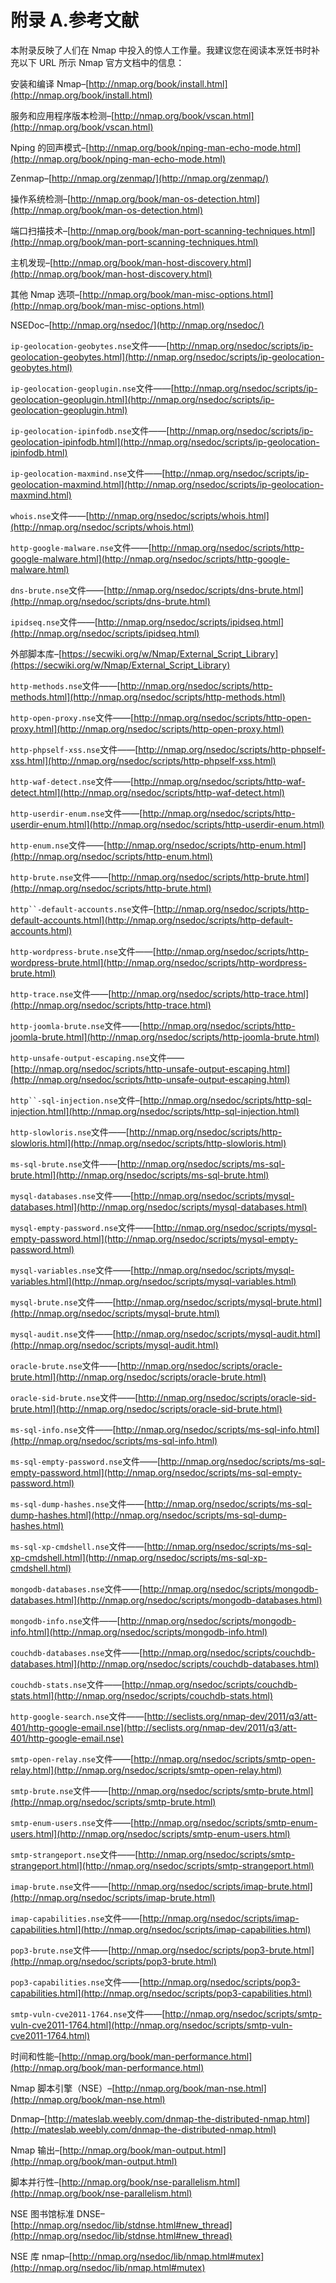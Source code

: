 # 附录 A.参考文献

本附录反映了人们在 Nmap 中投入的惊人工作量。我建议您在阅读本烹饪书时补充以下 URL 所示 Nmap 官方文档中的信息：

安装和编译 Nmap–[http://nmap.org/book/install.html](http://nmap.org/book/install.html)

服务和应用程序版本检测–[http://nmap.org/book/vscan.html](http://nmap.org/book/vscan.html)

Nping 的回声模式–[http://nmap.org/book/nping-man-echo-mode.html](http://nmap.org/book/nping-man-echo-mode.html)

Zenmap–[http://nmap.org/zenmap/](http://nmap.org/zenmap/)

操作系统检测–[http://nmap.org/book/man-os-detection.html](http://nmap.org/book/man-os-detection.html)

端口扫描技术–[http://nmap.org/book/man-port-scanning-techniques.html](http://nmap.org/book/man-port-scanning-techniques.html)

主机发现–[http://nmap.org/book/man-host-discovery.html](http://nmap.org/book/man-host-discovery.html)

其他 Nmap 选项–[http://nmap.org/book/man-misc-options.html](http://nmap.org/book/man-misc-options.html)

NSEDoc–[http://nmap.org/nsedoc/](http://nmap.org/nsedoc/)

`ip-geolocation-geobytes.nse`文件——[http://nmap.org/nsedoc/scripts/ip-geolocation-geobytes.html](http://nmap.org/nsedoc/scripts/ip-geolocation-geobytes.html)

`ip-geolocation-geoplugin.nse`文件——[http://nmap.org/nsedoc/scripts/ip-geolocation-geoplugin.html](http://nmap.org/nsedoc/scripts/ip-geolocation-geoplugin.html)

`ip-geolocation-ipinfodb.nse`文件——[http://nmap.org/nsedoc/scripts/ip-geolocation-ipinfodb.html](http://nmap.org/nsedoc/scripts/ip-geolocation-ipinfodb.html)

`ip-geolocation-maxmind.nse`文件——[http://nmap.org/nsedoc/scripts/ip-geolocation-maxmind.html](http://nmap.org/nsedoc/scripts/ip-geolocation-maxmind.html)

`whois.nse`文件——[http://nmap.org/nsedoc/scripts/whois.html](http://nmap.org/nsedoc/scripts/whois.html)

`http-google-malware.nse`文件——[http://nmap.org/nsedoc/scripts/http-google-malware.html](http://nmap.org/nsedoc/scripts/http-google-malware.html)

`dns-brute.nse`文件——[http://nmap.org/nsedoc/scripts/dns-brute.html](http://nmap.org/nsedoc/scripts/dns-brute.html)

`ipidseq.nse`文件——[http://nmap.org/nsedoc/scripts/ipidseq.html](http://nmap.org/nsedoc/scripts/ipidseq.html)

外部脚本库–[https://secwiki.org/w/Nmap/External_Script_Library](https://secwiki.org/w/Nmap/External_Script_Library)

`http-methods.nse`文件——[http://nmap.org/nsedoc/scripts/http-methods.html](http://nmap.org/nsedoc/scripts/http-methods.html)

`http-open-proxy.nse`文件——[http://nmap.org/nsedoc/scripts/http-open-proxy.html](http://nmap.org/nsedoc/scripts/http-open-proxy.html)

`http-phpself-xss.nse`文件——[http://nmap.org/nsedoc/scripts/http-phpself-xss.html](http://nmap.org/nsedoc/scripts/http-phpself-xss.html)

`http-waf-detect.nse`文件——[http://nmap.org/nsedoc/scripts/http-waf-detect.html](http://nmap.org/nsedoc/scripts/http-waf-detect.html)

`http-userdir-enum.nse`文件——[http://nmap.org/nsedoc/scripts/http-userdir-enum.html](http://nmap.org/nsedoc/scripts/http-userdir-enum.html)

`http-enum.nse`文件——[http://nmap.org/nsedoc/scripts/http-enum.html](http://nmap.org/nsedoc/scripts/http-enum.html)

`http-brute.nse`文件——[http://nmap.org/nsedoc/scripts/http-brute.html](http://nmap.org/nsedoc/scripts/http-brute.html)

`http``-default-accounts.nse`文件–[http://nmap.org/nsedoc/scripts/http-default-accounts.html](http://nmap.org/nsedoc/scripts/http-default-accounts.html)

`http-wordpress-brute.nse`文件——[http://nmap.org/nsedoc/scripts/http-wordpress-brute.html](http://nmap.org/nsedoc/scripts/http-wordpress-brute.html)

`http-trace.nse`文件——[http://nmap.org/nsedoc/scripts/http-trace.html](http://nmap.org/nsedoc/scripts/http-trace.html)

`http-joomla-brute.nse`文件——[http://nmap.org/nsedoc/scripts/http-joomla-brute.html](http://nmap.org/nsedoc/scripts/http-joomla-brute.html)

`http-unsafe-output-escaping.nse`文件——[http://nmap.org/nsedoc/scripts/http-unsafe-output-escaping.html](http://nmap.org/nsedoc/scripts/http-unsafe-output-escaping.html)

`http``-sql-injection.nse`文件–[http://nmap.org/nsedoc/scripts/http-sql-injection.html](http://nmap.org/nsedoc/scripts/http-sql-injection.html)

`http-slowloris.nse`文件——[http://nmap.org/nsedoc/scripts/http-slowloris.html](http://nmap.org/nsedoc/scripts/http-slowloris.html)

`ms-sql-brute.nse`文件——[http://nmap.org/nsedoc/scripts/ms-sql-brute.html](http://nmap.org/nsedoc/scripts/ms-sql-brute.html)

`mysql-databases.nse`文件——[http://nmap.org/nsedoc/scripts/mysql-databases.html](http://nmap.org/nsedoc/scripts/mysql-databases.html)

`mysql-empty-password.nse`文件——[http://nmap.org/nsedoc/scripts/mysql-empty-password.html](http://nmap.org/nsedoc/scripts/mysql-empty-password.html)

`mysql-variables.nse`文件——[http://nmap.org/nsedoc/scripts/mysql-variables.html](http://nmap.org/nsedoc/scripts/mysql-variables.html)

`mysql-brute.nse`文件——[http://nmap.org/nsedoc/scripts/mysql-brute.html](http://nmap.org/nsedoc/scripts/mysql-brute.html)

`mysql-audit.nse`文件——[http://nmap.org/nsedoc/scripts/mysql-audit.html](http://nmap.org/nsedoc/scripts/mysql-audit.html)

`oracle-brute.nse`文件——[http://nmap.org/nsedoc/scripts/oracle-brute.html](http://nmap.org/nsedoc/scripts/oracle-brute.html)

`oracle-sid-brute.nse`文件——[http://nmap.org/nsedoc/scripts/oracle-sid-brute.html](http://nmap.org/nsedoc/scripts/oracle-sid-brute.html)

`ms-sql-info.nse`文件——[http://nmap.org/nsedoc/scripts/ms-sql-info.html](http://nmap.org/nsedoc/scripts/ms-sql-info.html)

`ms-sql-empty-password.nse`文件——[http://nmap.org/nsedoc/scripts/ms-sql-empty-password.html](http://nmap.org/nsedoc/scripts/ms-sql-empty-password.html)

`ms-sql-dump-hashes.nse`文件——[http://nmap.org/nsedoc/scripts/ms-sql-dump-hashes.html](http://nmap.org/nsedoc/scripts/ms-sql-dump-hashes.html)

`ms-sql-xp-cmdshell.nse`文件——[http://nmap.org/nsedoc/scripts/ms-sql-xp-cmdshell.html](http://nmap.org/nsedoc/scripts/ms-sql-xp-cmdshell.html)

`mongodb-databases.nse`文件——[http://nmap.org/nsedoc/scripts/mongodb-databases.html](http://nmap.org/nsedoc/scripts/mongodb-databases.html)

`mongodb-info.nse`文件——[http://nmap.org/nsedoc/scripts/mongodb-info.html](http://nmap.org/nsedoc/scripts/mongodb-info.html)

`couchdb-databases.nse`文件——[http://nmap.org/nsedoc/scripts/couchdb-databases.html](http://nmap.org/nsedoc/scripts/couchdb-databases.html)

`couchdb-stats.nse`文件——[http://nmap.org/nsedoc/scripts/couchdb-stats.html](http://nmap.org/nsedoc/scripts/couchdb-stats.html)

`http-google-search.nse`文件——[http://seclists.org/nmap-dev/2011/q3/att-401/http-google-email.nse](http://seclists.org/nmap-dev/2011/q3/att-401/http-google-email.nse)

`smtp-open-relay.nse`文件——[http://nmap.org/nsedoc/scripts/smtp-open-relay.html](http://nmap.org/nsedoc/scripts/smtp-open-relay.html)

`smtp-brute.nse`文件——[http://nmap.org/nsedoc/scripts/smtp-brute.html](http://nmap.org/nsedoc/scripts/smtp-brute.html)

`smtp-enum-users.nse`文件——[http://nmap.org/nsedoc/scripts/smtp-enum-users.html](http://nmap.org/nsedoc/scripts/smtp-enum-users.html)

`smtp-strangeport.nse`文件——[http://nmap.org/nsedoc/scripts/smtp-strangeport.html](http://nmap.org/nsedoc/scripts/smtp-strangeport.html)

`imap-brute.nse`文件——[http://nmap.org/nsedoc/scripts/imap-brute.html](http://nmap.org/nsedoc/scripts/imap-brute.html)

`imap-capabilities.nse`文件——[http://nmap.org/nsedoc/scripts/imap-capabilities.html](http://nmap.org/nsedoc/scripts/imap-capabilities.html)

`pop3-brute.nse`文件——[http://nmap.org/nsedoc/scripts/pop3-brute.html](http://nmap.org/nsedoc/scripts/pop3-brute.html)

`pop3-capabilities.nse`文件——[http://nmap.org/nsedoc/scripts/pop3-capabilities.html](http://nmap.org/nsedoc/scripts/pop3-capabilities.html)

`smtp-vuln-cve2011-1764.nse`文件——[http://nmap.org/nsedoc/scripts/smtp-vuln-cve2011-1764.html](http://nmap.org/nsedoc/scripts/smtp-vuln-cve2011-1764.html)

时间和性能–[http://nmap.org/book/man-performance.html](http://nmap.org/book/man-performance.html)

Nmap 脚本引擎（NSE）–[http://nmap.org/book/man-nse.html](http://nmap.org/book/man-nse.html)

Dnmap–[http://mateslab.weebly.com/dnmap-the-distributed-nmap.html](http://mateslab.weebly.com/dnmap-the-distributed-nmap.html)

Nmap 输出–[http://nmap.org/book/man-output.html](http://nmap.org/book/man-output.html)

脚本并行性–[http://nmap.org/book/nse-parallelism.html](http://nmap.org/book/nse-parallelism.html)

NSE 图书馆标准 DNSE–[http://nmap.org/nsedoc/lib/stdnse.html#new_thread](http://nmap.org/nsedoc/lib/stdnse.html#new_thread)

NSE 库 nmap–[http://nmap.org/nsedoc/lib/nmap.html#mutex](http://nmap.org/nsedoc/lib/nmap.html#mutex)